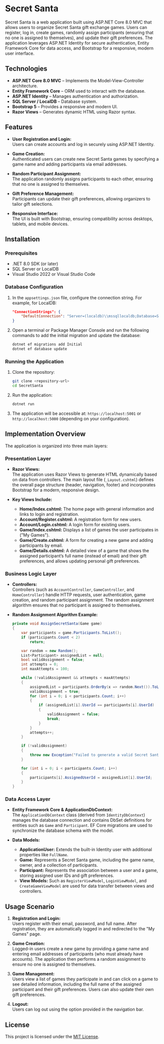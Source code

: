 # Secret Santa

Secret Santa is a web application built using ASP.NET Core 8.0 MVC that allows users to organize Secret Santa gift exchange games. Users can register, log in, create games, randomly assign participants (ensuring that no one is assigned to themselves), and update their gift preferences. The application leverages ASP.NET Identity for secure authentication, Entity Framework Core for data access, and Bootstrap for a responsive, modern user interface.

## Technologies

- **ASP.NET Core 8.0 MVC** – Implements the Model-View-Controller architecture.
- **Entity Framework Core** – ORM used to interact with the database.
- **ASP.NET Identity** – Manages authentication and authorization.
- **SQL Server / LocalDB** – Database system.
- **Bootstrap 5** – Provides a responsive and modern UI.
- **Razor Views** – Generates dynamic HTML using Razor syntax.

## Features

- **User Registration and Login:**  
  Users can create accounts and log in securely using ASP.NET Identity.

- **Game Creation:**  
  Authenticated users can create new Secret Santa games by specifying a game name and adding participants via email addresses.

- **Random Participant Assignment:**  
  The application randomly assigns participants to each other, ensuring that no one is assigned to themselves.

- **Gift Preference Management:**  
  Participants can update their gift preferences, allowing organizers to tailor gift selections.

- **Responsive Interface:**  
  The UI is built with Bootstrap, ensuring compatibility across desktops, tablets, and mobile devices.

## Installation

### Prerequisites

- .NET 8.0 SDK (or later)
- SQL Server or LocalDB
- Visual Studio 2022 or Visual Studio Code

### Database Configuration

1. In the `appsettings.json` file, configure the connection string. For example, for LocalDB:

   ```json
   "ConnectionStrings": {
       "DefaultConnection": "Server=(localdb)\\mssqllocaldb;Database=SecretSantaDb;Trusted_Connection=True;MultipleActiveResultSets=true"
   }
   ```

2. Open a terminal or Package Manager Console and run the following commands to add the initial migration and update the database:

   ```bash
   dotnet ef migrations add Initial
   dotnet ef database update
   ```

### Running the Application

1. Clone the repository:

   ```bash
   git clone <repository-url>
   cd SecretSanta
   ```

2. Run the application:

   ```bash
   dotnet run
   ```

3. The application will be accessible at:
   `https://localhost:5001` or `http://localhost:5000` (depending on your configuration).

## Implementation Overview

The application is organized into three main layers:

### Presentation Layer

- **Razor Views:**  
  The application uses Razor Views to generate HTML dynamically based on data from controllers. The main layout file (`_Layout.cshtml`) defines the overall page structure (header, navigation, footer) and incorporates Bootstrap for a modern, responsive design.

- **Key Views Include:**
  - **Home/Index.cshtml:** The home page with general information and links to login and registration.
  - **Account/Register.cshtml:** A registration form for new users.
  - **Account/Login.cshtml:** A login form for existing users.
  - **Game/Index.cshtml:** Displays a list of games the user participates in ("My Games").
  - **Game/Create.cshtml:** A form for creating a new game and adding participants by email.
  - **Game/Details.cshtml:** A detailed view of a game that shows the assigned participant’s full name (instead of email) and their gift preferences, and allows updating personal gift preferences.

### Business Logic Layer

- **Controllers:**  
  Controllers (such as `AccountController`, `GameController`, and `HomeController`) handle HTTP requests, user authentication, game creation, and random participant assignment. The random assignment algorithm ensures that no participant is assigned to themselves.

- **Random Assignment Algorithm Example:**

  ```csharp
  private void AssignSecretSanta(Game game)
  {
      var participants = game.Participants.ToList();
      if (participants.Count < 2)
          return;
  
      var random = new Random();
      List<Participant> assignedList = null;
      bool validAssignment = false;
      int attempts = 0;
      int maxAttempts = 100;
  
      while (!validAssignment && attempts < maxAttempts)
      {
          assignedList = participants.OrderBy(x => random.Next()).ToList();
          validAssignment = true;
          for (int i = 0; i < participants.Count; i++)
          {
              if (assignedList[i].UserId == participants[i].UserId)
              {
                  validAssignment = false;
                  break;
              }
          }
          attempts++;
      }
  
      if (!validAssignment)
      {
          throw new Exception("Failed to generate a valid Secret Santa assignment without self-assignment.");
      }
  
      for (int i = 0; i < participants.Count; i++)
      {
          participants[i].AssignedUserId = assignedList[i].UserId;
      }
  }
  ```

### Data Access Layer

- **Entity Framework Core & ApplicationDbContext:**  
  The `ApplicationDbContext` class (derived from `IdentityDbContext`) manages the database connection and contains DbSet definitions for entities such as `Game` and `Participant`. EF Core migrations are used to synchronize the database schema with the model.

- **Data Models:**
  - **ApplicationUser:** Extends the built-in Identity user with additional properties like `FullName`.
  - **Game:** Represents a Secret Santa game, including the game name, owner, and a collection of participants.
  - **Participant:** Represents the association between a user and a game, storing assigned user IDs and gift preferences.
  - **View Models:** Such as `RegisterViewModel`, `LoginViewModel`, and `CreateGameViewModel` are used for data transfer between views and controllers.

## Usage Scenario

1. **Registration and Login:**  
   Users register with their email, password, and full name. After registration, they are automatically logged in and redirected to the "My Games" page.

2. **Game Creation:**  
   Logged-in users create a new game by providing a game name and entering email addresses of participants (who must already have accounts). The application then performs a random assignment to ensure no one is assigned to themselves.

3. **Game Management:**  
   Users view a list of games they participate in and can click on a game to see detailed information, including the full name of the assigned participant and their gift preferences. Users can also update their own gift preferences.

4. **Logout:**  
   Users can log out using the option provided in the navigation bar.

## License

This project is licensed under the [MIT License](LICENSE).


